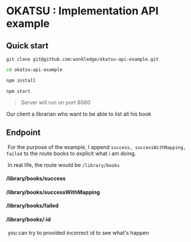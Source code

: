 # OKATSU : Implementation API example



## Quick start

```
git clone git@github.com:wonkledge/okatsu-api-example.git
```

```bash
cd okatsu-api-example
```

```bash
npm install
```

```
npm start
```



> Server will run on port 8080



Our client a librarian who want to be able to list all his book



## Endpoint

​	For the purpose of the example, I append `success, successWithMapping, failed` to the route books to explicit what i am doing. 

​	In real life, the route would be `/library/books`

#### 	/library/books/success

#### 	/library/books/successWithMapping

#### 	/library/books/failed

#### 	/library/books/:id

​		you can try to provided incorrect id to see what's happen
